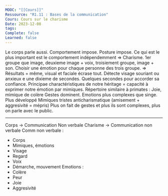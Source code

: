 ```yaml
---
MOOC: "[[Cours]]"
Ressource: "R1.11 : Bases de la communication"
Cours: Cours sur le charisme
Date: 2023-12-08
tags: 
Complete: false
Learned: false
---
```

Le corps parle aussi.
Comportement impose. Posture impose. Ce qui est le plus important est le comportement indépendemment ⇒ Charisme.
1er groupe que image, deuxieme image + voix, troisiement groupe, image + son. Choisir une émotion pour chaque personne des trois groupe.
⇒ Résultats = même, visual et faciale écrase tout.
Détecte visage souriant ou anxieux e une dixieme de secondes. Quelques secondes pour accorder sa confiance.
Principae charactéristiques de notre héritage = capacité à exprimer notre émotion par mimiques. Répertoire similaire à primates : Joie,
mimique de colère
Gestes dominent.
Emotions plus complexes que singe. Plus développé
Mimiques tristes anticharismatique (amisement + aggresivité = mépris)
Plus on fait de gestes et plus ils sont complexes, plus on parle avec le public.

---
Corps → Communication Non verbale
Charisme → Communication non verbale
Comm non verbale :
- Corps
- Mimiques, émotions
- Visage
- Regard
- Voix
- Démarche, mouvement
Emotions :
- Colère
- Peur
- Joie
- Aggresivité